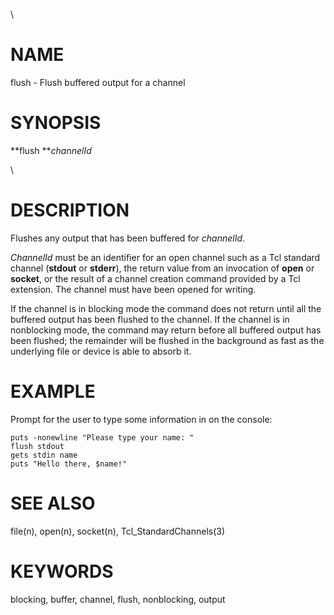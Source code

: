 \

# NAME

flush - Flush buffered output for a channel

# SYNOPSIS

**flush ***channelId*

\

# DESCRIPTION

Flushes any output that has been buffered for *channelId*.

*ChannelId* must be an identifier for an open channel such as a Tcl
standard channel (**stdout** or **stderr**), the return value from an
invocation of **open** or **socket**, or the result of a channel
creation command provided by a Tcl extension. The channel must have been
opened for writing.

If the channel is in blocking mode the command does not return until all
the buffered output has been flushed to the channel. If the channel is
in nonblocking mode, the command may return before all buffered output
has been flushed; the remainder will be flushed in the background as
fast as the underlying file or device is able to absorb it.

# EXAMPLE

Prompt for the user to type some information in on the console:

    puts -nonewline "Please type your name: "
    flush stdout
    gets stdin name
    puts "Hello there, $name!"

# SEE ALSO

file(n), open(n), socket(n), Tcl_StandardChannels(3)

# KEYWORDS

blocking, buffer, channel, flush, nonblocking, output

